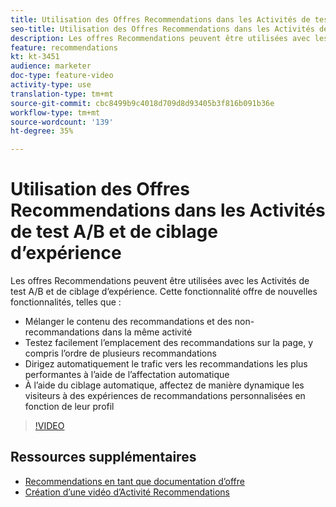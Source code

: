 ```yaml
---
title: Utilisation des Offres Recommendations dans les Activités de test A/B et de ciblage d’expérience
seo-title: Utilisation des Offres Recommendations dans les Activités de test A/B et de ciblage d’expérience dans Adobe Target
description: Les offres Recommendations peuvent être utilisées avec les Activités de test A/B et de ciblage d’expérience.
feature: recommendations
kt: kt-3451
audience: marketer
doc-type: feature-video
activity-type: use
translation-type: tm+mt
source-git-commit: cbc8499b9c4018d709d8d93405b3f816b091b36e
workflow-type: tm+mt
source-wordcount: '139'
ht-degree: 35%

---
```



# Utilisation des Offres Recommendations dans les Activités de test A/B et de ciblage d’expérience

Les offres Recommendations peuvent être utilisées avec les Activités de test A/B et de ciblage d’expérience. Cette fonctionnalité offre de nouvelles fonctionnalités, telles que :

* Mélanger le contenu des recommandations et des non-recommandations dans la même activité
* Testez facilement l’emplacement des recommandations sur la page, y compris l’ordre de plusieurs recommandations
* Dirigez automatiquement le trafic vers les recommandations les plus performantes à l’aide de l’affectation automatique
* À l’aide du ciblage automatique, affectez de manière dynamique les visiteurs à des expériences de recommandations personnalisées en fonction de leur profil

>[!VIDEO](https://video.tv.adobe.com/v/28878?quality=12)

## Ressources supplémentaires

* [Recommendations en tant que documentation d’offre](https://docs.adobe.com/content/help/en/target/using/recommendations/recommendations-as-an-offer.html)
* [Création d’une vidéo d’Activité Recommendations](create-a-recommendations-activity.md)
